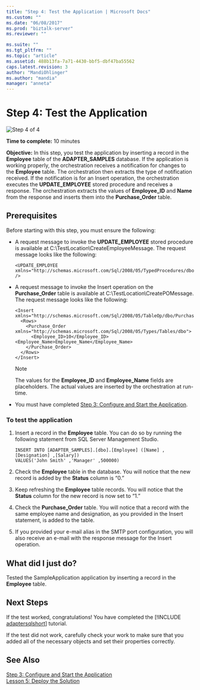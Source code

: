 ```yaml
---
title: "Step 4: Test the Application | Microsoft Docs"
ms.custom: ""
ms.date: "06/08/2017"
ms.prod: "biztalk-server"
ms.reviewer: ""

ms.suite: ""
ms.tgt_pltfrm: ""
ms.topic: "article"
ms.assetid: 488b13fa-7a71-4430-bbf5-dbf47ba55562
caps.latest.revision: 3
author: "MandiOhlinger"
ms.author: "mandia"
manager: "anneta"
---
```

# Step 4: Test the Application
![Step 4 of 4](../../adapters-and-accelerators/adapter-oracle-ebs/media/step-4of4.gif "Step_4of4")  
  
 **Time to complete:** 10 minutes  
  
 **Objective:** In this step, you test the application by inserting a record in the **Employee** table of the **ADAPTER_SAMPLES** database. If the application is working properly, the orchestration receives a notification for changes to the **Employee** table. The orchestration then extracts the type of notification received. If the notification is for an Insert operation, the orchestration executes the **UPDATE_EMPLOYEE** stored procedure and receives a response. The orchestration extracts the values of **Employee_ID** and **Name** from the response and inserts them into the **Purchase_Order** table.  
  
## Prerequisites  
 Before starting with this step, you must ensure the following:  
  
-   A request message to invoke the **UPDATE_EMPLOYEE** stored procedure is available at C:\TestLocation\CreateEmployeeMessage. The request message looks like the following:  
  
    ```  
    <UPDATE_EMPLOYEE xmlns="http://schemas.microsoft.com/Sql/2008/05/TypedProcedures/dbo" />  
    ```  
  
-   A request message to invoke the Insert operation on the **Purchase_Order** table is available at C:\TestLocation\CreatePOMessage. The request message looks like the following:  
  
    ```  
    <Insert xmlns="http://schemas.microsoft.com/Sql/2008/05/TableOp/dbo/Purchase_Order">  
      <Rows>  
        <Purchase_Order xmlns="http://schemas.microsoft.com/Sql/2008/05/Types/Tables/dbo">  
          <Employee_ID>10</Employee_ID><Employee_Name>Employee_Name</Employee_Name>  
        </Purchase_Order>  
      </Rows>  
    </Insert>  
    ```  
  
    > [!NOTE]
    >  The values for the **Employee_ID** and **Employee_Name** fields are placeholders. The actual values are inserted by the orchestration at run-time.  
  
-   You must have completed [Step 3: Configure and Start the Application](../../adapters-and-accelerators/adapter-sql/step-3-configure-and-start-the-application.md).  
  
### To test the application  
  
1.  Insert a record in the **Employee** table. You can do so by running the following statement from SQL Server Management Studio.  
  
    ```  
    INSERT INTO [ADAPTER_SAMPLES].[dbo].[Employee] ([Name] ,[Designation] ,[Salary])  
    VALUES('John Smith' ,'Manager' ,500000)  
    ```  
  
2.  Check the **Employee** table in the database. You will notice that the new record is added by the **Status** column is “0.”  
  
3.  Keep refreshing the **Employee** table records. You will notice that the **Status** column for the new record is now set to “1.”  
  
4.  Check the **Purchase_Order** table. You will notice that a record with the same employee name and designation, as you provided in the Insert statement, is added to the table.  
  
5.  If you provided your e-mail alias in the SMTP port configuration, you will also receive an e-mail with the response message for the Insert operation.  
  
## What did I just do?  
 Tested the SampleApplication application by inserting a record in the **Employee** table.  
  
## Next Steps  
 If the test worked, congratulations! You have completed the [!INCLUDE [adaptersqlshort](../../includes/adaptersqlshort-md.md)] tutorial.  
  
 If the test did not work, carefully check your work to make sure that you added all of the necessary objects and set their properties correctly.  
  
## See Also  
 [Step 3: Configure and Start the Application](../../adapters-and-accelerators/adapter-sql/step-3-configure-and-start-the-application.md)   
 [Lesson 5: Deploy the Solution](../../adapters-and-accelerators/adapter-sql/lesson-5-deploy-the-solution.md)